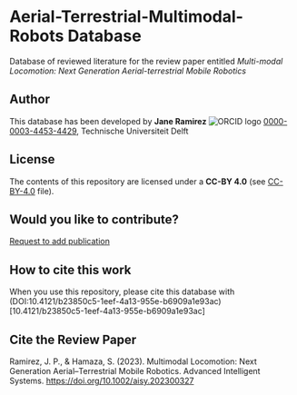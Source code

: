 # Aerial-Terrestrial-Multimodal-Robots Database
Database of reviewed literature for the review paper entitled _Multi-modal Locomotion: Next Generation Aerial-terrestrial Mobile Robotics_

## Author
This database has been developed by 
**Jane Ramirez** ![ORCID logo](https://info.orcid.org/wp-content/uploads/2019/11/orcid_16x16.png) [0000-0003-4453-4429](https://orcid.org/0000-0003-4453-4429), Technische Universiteit Delft

## License
The contents of this repository are licensed under a **CC-BY 4.0** (see [CC-BY-4.0](license.txt) file).

## Would you like to contribute?
[Request to add publication](https://forms.gle/3sGY15kSz9aD74LS8)

## How to cite this work
When you use this repository, please cite this database with (DOI:10.4121/b23850c5-1eef-4a13-955e-b6909a1e93ac)[10.4121/b23850c5-1eef-4a13-955e-b6909a1e93ac]

## Cite the Review Paper
Ramirez, J. P., & Hamaza, S. (2023). Multimodal Locomotion: Next Generation Aerial–Terrestrial Mobile Robotics. Advanced Intelligent Systems. https://doi.org/10.1002/aisy.202300327
